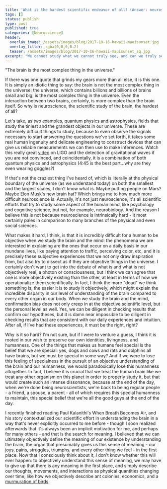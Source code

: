 ```yaml
---
title: 'What is the hardest scientific endeavor of all? (Answer: neuroscience) (23/52)'
tags: []
status: publish
type: post
published: true
categories: [Neuroscience]
header:
  overlay_image: /assets/images/blog/2017-10-16-hawaii-mauisunset.jpg
  overlay_filter: rgba(0,0,0,0.2)
  teaser: /assets/images/blog/2017-10-16-hawaii-mauisunset_sq.jpg
excerpt: "We cannot study what we cannot truly see, and can we truly see ourselves?"
---
```


"The brain is the most complex thing in the universe."

If there was one quote that grinds my gears more than all else, it is this
one. It is simply an idiotic thing to say: the brain is not the most complex
thing in the universe; the universe, which contains billions and billions of
brains small and big, is the most complex thing in the universe. Even the
interaction between two brains, certainly, is more complex than the brain
itself. So why is neuroscience, the scientific study of the brain, the hardest
of all?

Let's take, as two examples, quantum physics and astrophysics, fields that
study the tiniest and the grandest objects in our universe. These are
extremely difficult things to study, because to even observe the signals
necessary to start answering the questions we've set forth, it takes some real
human ingenuity and delicate engineering to construct devices that can give us
reliable measurements we can then use to make inferences. Watch this really
great [video](https://www.youtube.com/watch?v=iphcyNWFD10) on LIGO and the
detection of gravitational waves if you are not convinced, and coincidentally,
it is a combination of both quantum physics and astrophysics (4:45 is the best
part...why are they even wearing goggles?)

If that's not the craziest thing I've heard of, which is literally at the
physical boundary of the universe (as we understand today) on both the
smallest and the largest scales, I don't know what is. Maybe putting people on
Mars? Maybe Elon Musk's new brain hat? Which brings me to how much more
difficult neuroscience is. Actually, it's not just neuroscience, it's all
scientific efforts that try to study some aspect of the human mind, like
psychology and cognitive science, but not, for example, neurobiology. And the
reason I believe this is not because neuroscience is intrinsically hard - it
most certainly pales in comparison to many branches of the physical and even
social sciences.

What makes it hard, I think, is that it is incredibly difficult for a human to
be objective when we study the brain and the mind: the phenomena we are
interested in explaining are the ones that occur on a daily basis in our
mundane lives, like paying attention to traffic, perceiving color, etc, and it
is precisely these subjective experiences that we not only draw inspiration
from, but also try to dissect as if they are objective things in the universe.
I certainly don't want to get into the debate of what is and what is not
objectively real, a photon or consciousness, but I think we can agree that one
is more objectively existing than the other, at least in terms of how we
operationalize them scientifically. In fact, I think the more "dead" we think
something is, the easier it is to study it objectively, which might explain
the incredible disparity in our level of understanding of the brain compared
to every other organ in our body. When we study the brain and the mind,
confirmation bias does not only creep in at the objective scientific level,
but the personal level as well. Yes, we can be diligent in checking results
that confirm our hypotheses, but it is damn near impossible to be diligent in
checking results that are consistent with our daily experiences and intuition.
After all, if I've had these experiences, it must be the right, right?

Why is it so hard? I'm not sure, but if I were to venture a guess, I think it
is rooted in our wish to preserve our own identities, livingness, and
humanness. One of the things that makes us humans feel special is the belief
that we are special: yes, dogs and cows and rats and dolphins all have brains,
but we must be special in some way? And if we were to lose this feeling of
specialness in the pursuit of an objective understanding of the brain and our
humanness, we would paradoxically lose this humanness altogether. In fact, I
believe it is crucial that we treat the human brain like we treat any other
organism on this planet in order to properly study it, but that would create
such an intense dissonance, because at the end of the day, when we're done
being neuroscientists, we're back to being regular people - a friend, a
spouse, a parent - all of which requires this special humanness to maintain,
this special belief that we're all the good guys at the end of the day.

I recently finished reading Paul Kalanithi's When Breath Becomes Air, and his
story contextualized our scientific effort in understanding the brain in a way
that's never explicitly occurred to me before - though I soon realized
afterwards that it's always been an implicit motivation for me, and perhaps
for many others - and that is the search for meaning. I believed that we can
ultimately objectively define the meaning of our existence by understanding
the brain, the organ that presumably gives us this sense of meaning - our
joys, pains, struggles, triumphs, and every other thing we feel - in the first
place. Now that I consciously think about it, I don't know whether this will
ever happen: to objectively understand this sense of meaning, we may have to
give up that there is any meaning in the first place, and simply describe our
thoughts, movements, and interactions as physical quantities changing over
time, like how we objectively describe ant colonies, economics, and a
[murmuration of birds](https://www.wired.com/2011/11/starling-flock/).
